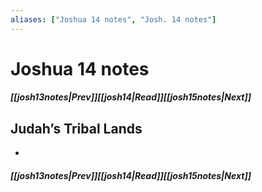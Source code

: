 ```yaml
---
aliases: ["Joshua 14 notes", "Josh. 14 notes"]
---
```

# Joshua 14 notes
##### <span class=arrow-left></span>[[josh13notes|Prev]]<span class=navigation-separator></span>[[josh14|Read]]<span class=navigation-separator></span>[[josh15notes|Next]]<span class=arrow-right></span>
## Judah’s Tribal Lands
- 
##### <span class=arrow-left></span>[[josh13notes|Prev]]<span class=navigation-separator></span>[[josh14|Read]]<span class=navigation-separator></span>[[josh15notes|Next]]<span class=arrow-right></span>